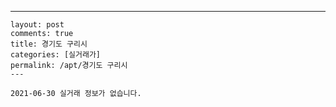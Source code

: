 ---
    layout: post
    comments: true
    title: 경기도 구리시
    categories: [실거래가]
    permalink: /apt/경기도 구리시
    ---

    2021-06-30 실거래 정보가 없습니다.

    